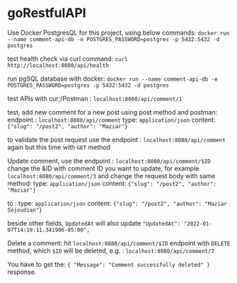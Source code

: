 # goRestfulAPI

Use Docker PostgresQL for this project, using below commands:
`docker run --name comment-api-db -e POSTGRES_PASSWORD=postgres -p 5432:5432 -d postgres`

test health check via curl command:
`curl http://localhost:8080/api/health`

run pgSQL database with docker:
`docker run --name comment-api-db -e POSTGRES_PASSWORD=postgres -p 5432:5432 -d postgres`

test APIs with cur;/Postman :
`localhost:8080/api/comment/1`

test, add new comment for a new post using post method and postman:
endpoint : `localhost:8080/api/comment`
type: `application/json`
content:
`{"slug": "/post2", "author": "Maziar"}`

to validate the post request use the endpoint : `localhost:8080/api/comment` again but this time with `GET` method

Update comment, use the endpoint : `localhost:8080/api/comment/$ID` change the &ID with comment ID you want to update, for example `localhost:8080/api/comment/3` and change the request body with same method:
type: `application/json`
content:
`{"slug": "/post2", "author": "Maziar"}`

to :
type: `application/json`
content:
`{"slug": "/post2", "author": "Maziar Sojoudian"}`

beside other fields, `UpdatedAt` will also update
`"UpdatedAt": "2022-01-07T14:19:11.341906-05:00",`

Delete a comment:
hit `localhost:8080/api/comment/$ID` endpoint with `DELETE` method, which `$ID` will be deleted, e.g. :
`localhost:8080/api/comment/7`

You have to get the:
`{ "Message": "Comment successfully deleted" }`
response.
